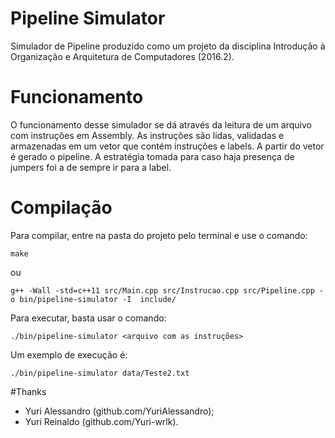 # Pipeline Simulator

Simulador de Pipeline produzido como um projeto da disciplina Introdução à Organização e Arquitetura de Computadores (2016.2).

# Funcionamento

O funcionamento desse simulador se dá através da leitura de um arquivo com instruções em Assembly. As instruções são lidas, validadas e armazenadas em um vetor que contém instruções e labels. A partir do vetor é gerado o pipeline. A estratégia tomada para caso haja presença de jumpers foi a de sempre ir para a label.

# Compilação

Para compilar, entre na pasta do projeto pelo terminal e use o comando:

`make`

ou

`g++ -Wall -std=c++11 src/Main.cpp src/Instrucao.cpp src/Pipeline.cpp -o bin/pipeline-simulator -I  include/`

Para executar, basta usar o comando:

`./bin/pipeline-simulator <arquivo com as instruções>`

Um exemplo de execução é:

`./bin/pipeline-simulator data/Teste2.txt`

#Thanks

- Yuri Alessandro (github.com/YuriAlessandro);
- Yuri Reinaldo (github.com/Yuri-wrlk).
